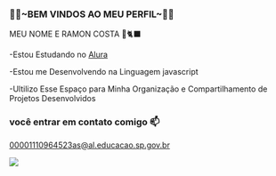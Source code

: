 ### 🥇🖤~BEM VINDOS AO MEU PERFIL~🖤🥇

MEU NOME E RAMON COSTA
🌙🐈‍⬛

-Estou Estudando no [Alura](https://www.alura.com.br)    

-Estou me Desenvolvendo na Linguagem javascript

-Ultilizo Esse Espaço para Minha Organização e Compartilhamento de Projetos Desenvolvidos

### você entrar em contato comigo 📫

00001110964523as@al.educacao.sp.gov.br

![](https://media1.tenor.com/m/qVJQMbiVd4oAAAAC/powerpuff-girls-buttercup.gif)
